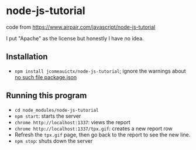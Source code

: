 # node-js-tutorial
code from https://www.airpair.com/javascript/node-js-tutorial

I put "Apache" as the license but honestly I have no idea.

## Installation

- `npm install jcomeauictx/node-js-tutorial`; ignore the warnings about 
   [no such file package.json](https://github.com/npm/npm/issues/9161)

## Running this program

- `cd node_modules/node-js-tutorial`
- `npm start`: starts the server
- `chrome http://localhost:1337`: views the report
- `chrome http://localhost:1337/tpx.gif`: creates a new report row
- Refresh the `tpx.gif` page, then go back to the report to see the new line.
- `npm stop`: shuts down the server
